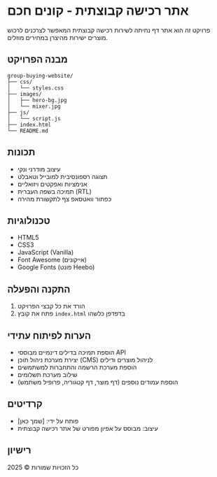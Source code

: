 # אתר רכישה קבוצתית - קונים חכם

פרויקט זה הוא אתר דף נחיתה לשירות רכישה קבוצתית המאפשר לצרכנים לרכוש מוצרים ישירות מהיצרן במחירים מוזלים.

## מבנה הפרויקט

```
group-buying-website/
├── css/
│   └── styles.css
├── images/
│   ├── hero-bg.jpg
│   └── mixer.jpg
├── js/
│   └── script.js
├── index.html
└── README.md
```

## תכונות

- עיצוב מודרני ונקי
- תצוגה רספונסיבית למובייל וטאבלט
- אנימציות ואפקטים ויזואליים
- תמיכה בשפה העברית (RTL)
- כפתור וואטסאפ צף לתקשורת מהירה

## טכנולוגיות

- HTML5
- CSS3
- JavaScript (Vanilla)
- Font Awesome (אייקונים)
- Google Fonts (פונט Heebo)

## התקנה והפעלה

1. הורד את כל קבצי הפרויקט
2. פתח את קובץ `index.html` בדפדפן כלשהו

## הערות לפיתוח עתידי

- הוספת תמיכה בדילים דינמיים מבוססי API
- יצירת מערכת ניהול תוכן (CMS) לניהול מוצרים ודילים
- הוספת מערכת הרשמה והתחברות למשתמשים
- שילוב מערכת תשלומים
- הוספת עמודים נוספים (דף מוצר, דף קטגוריה, פרופיל משתמש)

## קרדיטים

- פותח על ידי: [שמך כאן]
- עיצוב: מבוסס על אפיון מפורט של אתר רכישה קבוצתית

## רישיון

כל הזכויות שמורות © 2025
